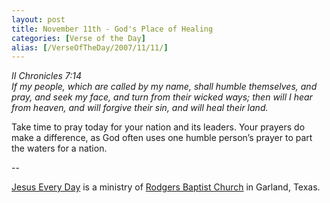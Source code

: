 ```yaml
---
layout: post
title: November 11th - God's Place of Healing
categories: [Verse of the Day]
alias: [/VerseOfTheDay/2007/11/11/]
---
```


_II Chronicles 7:14  
If my people, which are called by my name, shall humble themselves,
and pray, and seek my face, and turn from their wicked ways; then
will I hear from heaven, and will forgive their sin, and will heal
their land._

Take time to pray today for your nation and its leaders. Your
prayers do make a difference, as God often uses one humble
person&rsquo;s prayer to part the waters for a nation.

 --

<a href=http://jesuseveryday.net>Jesus Every Day</a> is a ministry of <a href=http://rodgersbaptist.net>Rodgers Baptist Church</a> in Garland, Texas.
